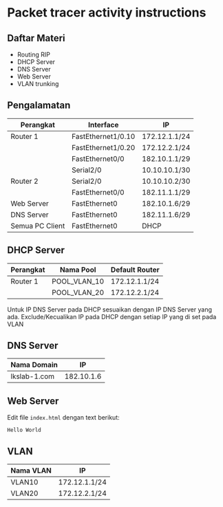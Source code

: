 ﻿# Packet tracer activity instructions

## Daftar Materi
- Routing RIP
- DHCP Server
- DNS Server
- Web Server
- VLAN trunking

## Pengalamatan
| Perangkat|Interface|IP|
|--|--|--|
|Router 1|FastEthernet1/0.10|172.12.1.1/24|
||FastEthernet1/0.20|172.12.2.1/24|
||FastEthernet0/0|182.10.1.1/29|
||Serial2/0|10.10.10.1/30|
|Router 2|Serial2/0|10.10.10.2/30|
||FastEthernet0/0|182.11.1.1/29|
|Web Server|FastEthernet0|182.10.1.6/29|
|DNS Server|FastEthernet0|182.11.1.6/29|
|Semua PC Client|FastEthernet0|DHCP|

## DHCP Server
|Perangkat|Nama Pool|Default Router|
|--|--|--|
|Router 1|POOL_VLAN_10|172.12.1.1/24|
||POOL_VLAN_20|172.12.2.1/24|

Untuk IP DNS Server pada DHCP sesuaikan dengan IP DNS Server yang ada.
Exclude/Kecualikan IP pada DHCP dengan setiap IP yang di set pada VLAN

## DNS Server
|Nama Domain|IP|
|--|--|
|lkslab-1.com|182.10.1.6|

## Web Server
Edit file `index.html` dengan text berikut:
```
Hello World
```
## VLAN
|Nama VLAN|IP|
|--|--|
|VLAN10|172.12.1.1/24|
|VLAN20|172.12.2.1/24|
